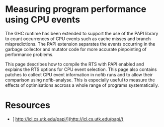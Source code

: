 # Measuring program performance using CPU events


The GHC runtime has been extended to support the use of the PAPI library to count occurrences of CPU events such as cache misses and branch mispredictions. The PAPI extension separates the events occurring in the garbage collector and mutator code for more accurate pinpointing of performance problems.


This page describes how to compile the RTS with PAPI enabled and explains the RTS options for CPU event selection. This page also contains patches to collect CPU event information in nofib runs and to allow their comparison using nofib-analyse. This is especially useful to measure the effects of optimisations accross a whole range of programs systematically.

# Resources

- [ http://icl.cs.utk.edu/papi/](http://icl.cs.utk.edu/papi/)